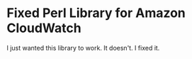 Fixed Perl Library for Amazon CloudWatch
===========

I just wanted this library to work. It doesn't. I fixed it.
